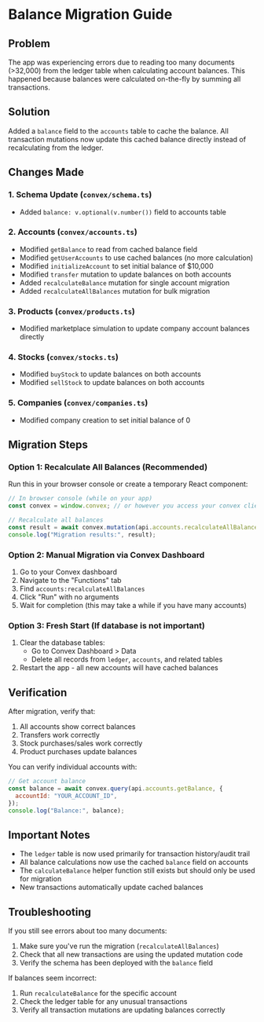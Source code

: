 # Balance Migration Guide

## Problem

The app was experiencing errors due to reading too many documents (>32,000) from the ledger table when calculating account balances. This happened because balances were calculated on-the-fly by summing all transactions.

## Solution

Added a `balance` field to the `accounts` table to cache the balance. All transaction mutations now update this cached balance directly instead of recalculating from the ledger.

## Changes Made

### 1. Schema Update (`convex/schema.ts`)

- Added `balance: v.optional(v.number())` field to accounts table

### 2. Accounts (`convex/accounts.ts`)

- Modified `getBalance` to read from cached balance field
- Modified `getUserAccounts` to use cached balances (no more calculation)
- Modified `initializeAccount` to set initial balance of $10,000
- Modified `transfer` mutation to update balances on both accounts
- Added `recalculateBalance` mutation for single account migration
- Added `recalculateAllBalances` mutation for bulk migration

### 3. Products (`convex/products.ts`)

- Modified marketplace simulation to update company account balances directly

### 4. Stocks (`convex/stocks.ts`)

- Modified `buyStock` to update balances on both accounts
- Modified `sellStock` to update balances on both accounts

### 5. Companies (`convex/companies.ts`)

- Modified company creation to set initial balance of 0

## Migration Steps

### Option 1: Recalculate All Balances (Recommended)

Run this in your browser console or create a temporary React component:

```javascript
// In browser console (while on your app)
const convex = window.convex; // or however you access your convex client

// Recalculate all balances
const result = await convex.mutation(api.accounts.recalculateAllBalances, {});
console.log("Migration results:", result);
```

### Option 2: Manual Migration via Convex Dashboard

1. Go to your Convex dashboard
2. Navigate to the "Functions" tab
3. Find `accounts:recalculateAllBalances`
4. Click "Run" with no arguments
5. Wait for completion (this may take a while if you have many accounts)

### Option 3: Fresh Start (If database is not important)

1. Clear the database tables:
   - Go to Convex Dashboard > Data
   - Delete all records from `ledger`, `accounts`, and related tables
2. Restart the app - all new accounts will have cached balances

## Verification

After migration, verify that:

1. All accounts show correct balances
2. Transfers work correctly
3. Stock purchases/sales work correctly
4. Product purchases update balances

You can verify individual accounts with:

```javascript
// Get account balance
const balance = await convex.query(api.accounts.getBalance, {
  accountId: "YOUR_ACCOUNT_ID",
});
console.log("Balance:", balance);
```

## Important Notes

- The `ledger` table is now used primarily for transaction history/audit trail
- All balance calculations now use the cached `balance` field on accounts
- The `calculateBalance` helper function still exists but should only be used for migration
- New transactions automatically update cached balances

## Troubleshooting

If you still see errors about too many documents:

1. Make sure you've run the migration (`recalculateAllBalances`)
2. Check that all new transactions are using the updated mutation code
3. Verify the schema has been deployed with the `balance` field

If balances seem incorrect:

1. Run `recalculateBalance` for the specific account
2. Check the ledger table for any unusual transactions
3. Verify all transaction mutations are updating balances correctly
